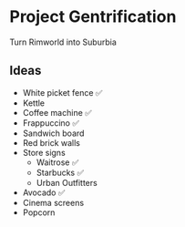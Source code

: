 # Project Gentrification

Turn Rimworld into Suburbia

## Ideas

- White picket fence ✅
- Kettle
- Coffee machine ✅
- Frappuccino ✅
- Sandwich board
- Red brick walls
- Store signs
    - Waitrose ✅
    - Starbucks ✅
    - Urban Outfitters
- Avocado ✅
- Cinema screens
- Popcorn
